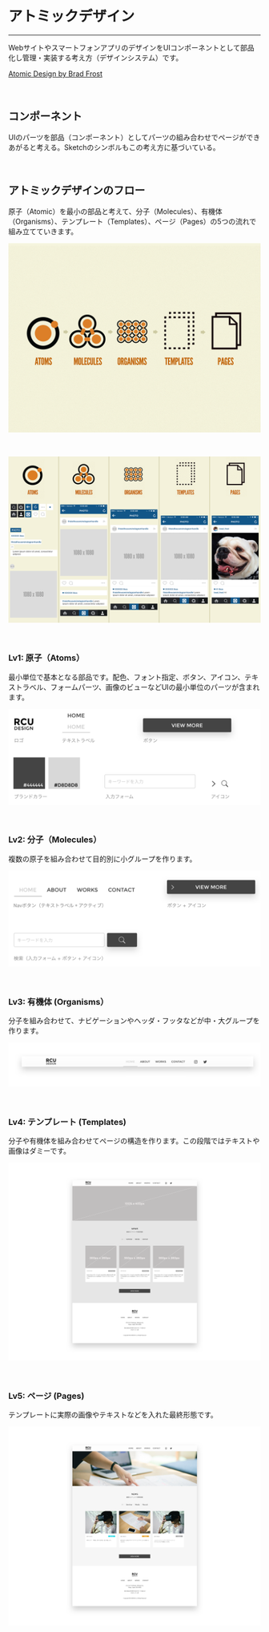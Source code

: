 
# アトミックデザイン

---

WebサイトやスマートフォンアプリのデザインをUIコンポーネントとして部品化し管理・実装する考え方（デザインシステム）です。

[Atomic Design by Brad Frost](http://atomicdesign.bradfrost.com/)


&nbsp;
&nbsp;


## コンポーネント

UIのパーツを部品（コンポーネント）としてパーツの組み合わせでページができあがると考える。Sketchのシンボルもこの考え方に基づいている。


&nbsp;
&nbsp;

## アトミックデザインのフロー
原子（Atomic）を最小の部品と考えて、分子（Molecules）、有機体（Organisms）、テンプレート（Templates）、ページ（Pages）の5つの流れで組み立てていきます。


![](img/atomic-design-process.png)


&nbsp;

![](img/instagram-atomic.png)

&nbsp;

### Lv1: 原子（Atoms）
最小単位で基本となる部品です。配色、フォント指定、ボタン、アイコン、テキストラベル、フォームパーツ、画像のビューなどUIの最小単位のパーツが含まれます。

![](img/atomic_atom.png)


&nbsp;

### Lv2: 分子（Molecules）
複数の原子を組み合わせて目的別に小グループを作ります。

![](img/atomic_molecules.png)

&nbsp;

### Lv3: 有機体 (Organisms）
分子を組み合わせて、ナビゲーションやヘッダ・フッタなどが中・大グループを作ります。

![](img/atomic_organisms.png)

&nbsp;

### Lv4: テンプレート (Templates)

分子や有機体を組み合わせてページの構造を作ります。この段階ではテキストや画像はダミーです。

![](img/atomic_template.png)

&nbsp;

### Lv5: ページ (Pages)

テンプレートに実際の画像やテキストなどを入れた最終形態です。

![](img/atomic_pages.png)

&nbsp;







&nbsp;
&nbsp;


